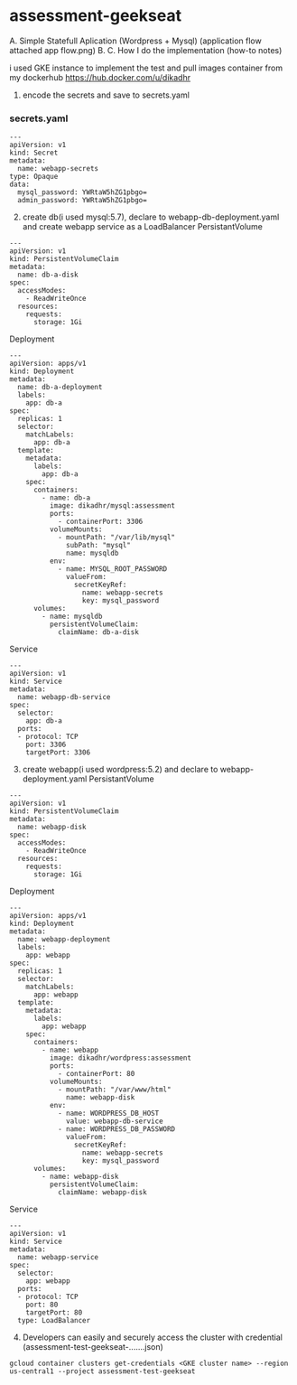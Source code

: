 # assessment-geekseat
A. Simple Statefull Aplication (Wordpress + Mysql) (application flow attached app flow.png)
B. 
C. How I do the implementation (how-to notes)

i used GKE instance to implement the test and pull images container from my dockerhub https://hub.docker.com/u/dikadhr
1. encode the secrets and save to secrets.yaml
### secrets.yaml
```
---
apiVersion: v1
kind: Secret
metadata:
  name: webapp-secrets
type: Opaque
data:
  mysql_password: YWRtaW5hZG1pbgo=
  admin_password: YWRtaW5hZG1pbgo=

```
2. create db(i used mysql:5.7), declare to webapp-db-deployment.yaml and create webapp service as a LoadBalancer
PersistantVolume
```
---
apiVersion: v1
kind: PersistentVolumeClaim
metadata:
  name: db-a-disk
spec:
  accessModes:
    - ReadWriteOnce
  resources:
    requests:
      storage: 1Gi

```
Deployment
```
---
apiVersion: apps/v1
kind: Deployment
metadata:
  name: db-a-deployment
  labels:
    app: db-a
spec:
  replicas: 1
  selector:
    matchLabels:
      app: db-a
  template:
    metadata:
      labels:
        app: db-a
    spec:
      containers:
        - name: db-a
          image: dikadhr/mysql:assessment
          ports:
            - containerPort: 3306
          volumeMounts:
            - mountPath: "/var/lib/mysql"
              subPath: "mysql"
              name: mysqldb
          env:
            - name: MYSQL_ROOT_PASSWORD
              valueFrom:
                secretKeyRef:
                  name: webapp-secrets
                  key: mysql_password
      volumes:
        - name: mysqldb
          persistentVolumeClaim:
            claimName: db-a-disk

```
Service
```
---
apiVersion: v1
kind: Service
metadata:
  name: webapp-db-service
spec:
  selector:
    app: db-a
  ports:
  - protocol: TCP
    port: 3306
    targetPort: 3306

```
3. create webapp(i used wordpress:5.2) and declare to webapp-deployment.yaml
PersistantVolume
```
---
apiVersion: v1
kind: PersistentVolumeClaim
metadata:
  name: webapp-disk
spec:
  accessModes:
    - ReadWriteOnce
  resources:
    requests:
      storage: 1Gi

```
Deployment
```
---
apiVersion: apps/v1
kind: Deployment
metadata:
  name: webapp-deployment
  labels:
    app: webapp
spec:
  replicas: 1
  selector:
    matchLabels:
      app: webapp
  template:
    metadata:
      labels:
        app: webapp
    spec:
      containers:
        - name: webapp
          image: dikadhr/wordpress:assessment
          ports:
            - containerPort: 80
          volumeMounts:
            - mountPath: "/var/www/html"
              name: webapp-disk
          env:
            - name: WORDPRESS_DB_HOST
              value: webapp-db-service
            - name: WORDPRESS_DB_PASSWORD
              valueFrom:
                secretKeyRef:
                  name: webapp-secrets
                  key: mysql_password
      volumes:
        - name: webapp-disk
          persistentVolumeClaim:
            claimName: webapp-disk

```
Service
```
---
apiVersion: v1
kind: Service
metadata:
  name: webapp-service
spec:
  selector:
    app: webapp
  ports:
  - protocol: TCP
    port: 80
    targetPort: 80
  type: LoadBalancer

```
4. Developers can easily and securely access the cluster with credential (assessment-test-geekseat-.......json)
```
gcloud container clusters get-credentials <GKE cluster name> --region us-central1 --project assessment-test-geekseat

```
